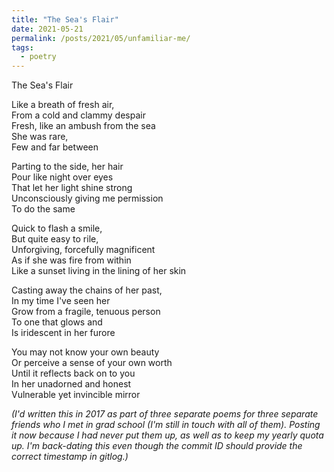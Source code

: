 ```yaml
---
title: "The Sea's Flair"
date: 2021-05-21
permalink: /posts/2021/05/unfamiliar-me/
tags:
  - poetry
---
```


The Sea's Flair

Like a breath of fresh air,  
From a cold and clammy despair  
Fresh, like an ambush from the sea  
She was rare,  
Few and far between

Parting to the side, her hair  
Pour like night over eyes  
That let her light shine strong  
Unconsciously giving me permission  
To do the same

Quick to flash a smile,  
But quite easy to rile,  
Unforgiving, forcefully magnificent  
As if she was fire from within  
Like a sunset living in the lining of her skin

Casting away the chains of her past,  
In my time I've seen her  
Grow from a fragile, tenuous person  
To one that glows and  
Is iridescent in her furore

You may not know your own beauty  
Or perceive a sense of your own worth  
Until it reflects back on to you  
In her unadorned and honest  
Vulnerable yet invincible mirror


*(I'd written this in 2017 as part of three separate poems for three separate friends who I met in grad school (I'm still in touch with all of them). Posting it now because I had never put them up, as well as to keep my yearly quota up. I'm back-dating this even though the commit ID should provide the correct timestamp in gitlog.)*